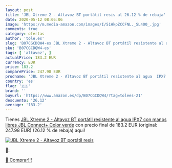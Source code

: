 ```yaml
---
layout: post
title: 'JBL Xtreme 2 - Altavoz BT portátil resis al 26.12 % de rebaja'
date: 2020-05-12 08:05:06
image: 'https://m.media-amazon.com/images/I/51HkpZCCFNL._SL400_.jpg'
comments: true
category: ofertas
author: 'tole.es'
slug: 'B07CGCDQW4-es JBL Xtreme 2 - Altavoz BT portátil resistente al agua IPX7...'
sku: 'B07CGCDQW4-es'
tags: [ 'altavoz', ]
actualPrice: 183.2 EUR
currency: EUR
price: 183.2
comparePrice: 247.98 EUR
prodname: 'JBL Xtreme 2 - Altavoz BT portátil resistente al agua  IPX7  con manos libres  JBL Connect+  Color verde'
country: 'es'
flag: '🇪🇸'
brand: ''
buyurl: 'https://www.amazon.es/dp/B07CGCDQW4/?tag=tolees-21'
descuento: '26.12'
average: '183.2'
---
```


Tienes [JBL Xtreme 2 - Altavoz BT portátil resistente al agua  IPX7  con manos libres  JBL Connect+  Color verde](https://www.amazon.es/dp/B07CGCDQW4/?tag=tolees-21) con precio final de  183.2 EUR (original: 247.98 EUR) (26.12 %  de rebaja) aqui!

[![JBL Xtreme 2 - Altavoz BT portátil resis](https://m.media-amazon.com/images/I/51HkpZCCFNL._SL400_.jpg)](https://www.amazon.es/dp/B07CGCDQW4/?tag=tolees-21)

🔎:


[🛒 Comprar!!!](https://www.amazon.es/dp/B07CGCDQW4/?tag=tolees-21)

